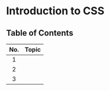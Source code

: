 # Introduction to CSS

## Table of Contents

| No. | Topic |
| :-: | ----- |
|  1  | []()  |
|  2  | []()  |
|  3  | []()  |
